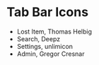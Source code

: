 # Tab Bar Icons
- Lost Item, Thomas Helbig
- Search, Deepz
- Settings, unlimicon
- Admin, Gregor Cresnar


